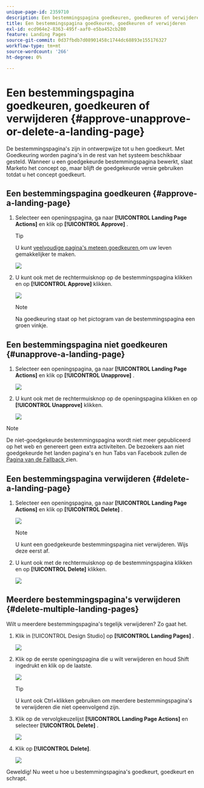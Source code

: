 ```yaml
---
unique-page-id: 2359710
description: Een bestemmingspagina goedkeuren, goedkeuren of verwijderen - Marketo Docs - Productdocumentatie
title: Een bestemmingspagina goedkeuren, goedkeuren of verwijderen
exl-id: ecd964e2-8363-495f-aaf0-e5ba452cb280
feature: Landing Pages
source-git-commit: 0d37fbdb7d08901458c1744dc68893e155176327
workflow-type: tm+mt
source-wordcount: '266'
ht-degree: 0%

---
```


# Een bestemmingspagina goedkeuren, goedkeuren of verwijderen {#approve-unapprove-or-delete-a-landing-page}

De bestemmingspagina&#39;s zijn in ontwerpwijze tot u hen goedkeurt. Met Goedkeuring worden pagina&#39;s in de rest van het systeem beschikbaar gesteld. Wanneer u een goedgekeurde bestemmingspagina bewerkt, slaat Marketo het concept op, maar blijft de goedgekeurde versie gebruiken totdat u het concept goedkeurt.

## Een bestemmingspagina goedkeuren {#approve-a-landing-page}

1. Selecteer een openingspagina, ga naar **[!UICONTROL Landing Page Actions]** en klik op **[!UICONTROL Approve]** .

   >[!TIP]
   >
   >U kunt [ veelvoudige pagina&#39;s meteen goedkeuren ](/help/marketo/product-docs/demand-generation/landing-pages/landing-page-actions/approve-multiple-landing-pages-at-once.md) om uw leven gemakkelijker te maken.

   ![](assets/image2014-9-16-15-3a28-3a22.png)

1. U kunt ook met de rechtermuisknop op de bestemmingspagina klikken en op **[!UICONTROL Approve]** klikken.

   ![](assets/image2014-9-16-15-3a30-3a4.png)

   >[!NOTE]
   >
   >Na goedkeuring staat op het pictogram van de bestemmingspagina een groen vinkje.

## Een bestemmingspagina niet goedkeuren {#unapprove-a-landing-page}

1. Selecteer een openingspagina, ga naar **[!UICONTROL Landing Page Actions]** en klik op **[!UICONTROL Unapprove]** .

   ![](assets/image2014-9-16-15-3a31-3a8.png)

1. U kunt ook met de rechtermuisknop op de openingspagina klikken en op **[!UICONTROL Unapprove]** klikken.

   ![](assets/image2014-9-16-15-3a31-3a34.png)

>[!NOTE]
>
>De niet-goedgekeurde bestemmingspagina wordt niet meer gepubliceerd op het web en genereert geen extra activiteiten. De bezoekers aan niet goedgekeurde het landen pagina&#39;s en hun Tabs van Facebook zullen de [ Pagina van de Fallback ](/help/marketo/product-docs/administration/settings/set-a-fallback-page.md) zien.

## Een bestemmingspagina verwijderen {#delete-a-landing-page}

1. Selecteer een openingspagina, ga naar **[!UICONTROL Landing Page Actions]** en klik op **[!UICONTROL Delete]** .

   ![](assets/image2014-9-16-15-3a49-3a59.png)

   >[!NOTE]
   >
   >U kunt een goedgekeurde bestemmingspagina niet verwijderen. Wijs deze eerst af.

1. U kunt ook met de rechtermuisknop op de bestemmingspagina klikken en op **[!UICONTROL Delete]** klikken.

   ![](assets/image2014-9-16-15-3a50-3a40.png)

## Meerdere bestemmingspagina&#39;s verwijderen {#delete-multiple-landing-pages}

Wilt u meerdere bestemmingspagina&#39;s tegelijk verwijderen? Zo gaat het.

1. Klik in [!UICONTROL Design Studio] op **[!UICONTROL Landing Pages]** .

   ![](assets/one.png)

1. Klik op de eerste openingspagina die u wilt verwijderen en houd Shift ingedrukt en klik op de laatste.

   ![](assets/two.png)

   >[!TIP]
   >
   >U kunt ook Ctrl+klikken gebruiken om meerdere bestemmingspagina&#39;s te verwijderen die niet opeenvolgend zijn.

1. Klik op de vervolgkeuzelijst **[!UICONTROL Landing Page Actions]** en selecteer **[!UICONTROL Delete]** .

   ![](assets/three.png)

1. Klik op **[!UICONTROL Delete]**.

   ![](assets/four.png)

Geweldig! Nu weet u hoe u bestemmingspagina&#39;s goedkeurt, goedkeurt en schrapt.
